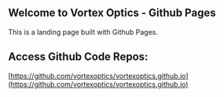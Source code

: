 ## Welcome to Vortex Optics - Github Pages

This is a landing page built with Github Pages.  

## Access Github Code Repos:
[https://github.com/vortexoptics/vortexoptics.github.io](https://github.com/vortexoptics/vortexoptics.github.io)